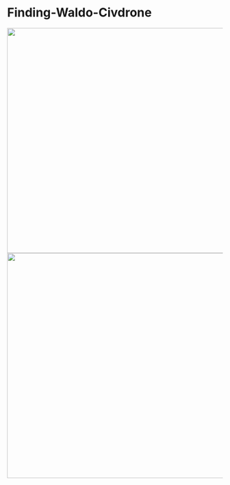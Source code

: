 # Finding-Waldo-Civdrone


<img align="center" src="https://github.com/Kevintirta/Finding-Waldo-Civdrone/blob/master/raw_image.png" width="700" height="525">


<img align="center" src="https://github.com/Kevintirta/Finding-Waldo-Civdrone/blob/master/found_waldo_image.png" width="700" height="525">
